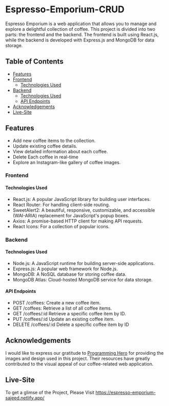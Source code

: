 # Espresso-Emporium-CRUD 
Espresso Emporium is a web application that allows you to manage and explore a delightful collection of coffee. This project is divided into two parts: the frontend and the backend. The frontend is built using React.js, while the backend is developed with Express.js and MongoDB for data storage.
## Table of Contents

- [Features](#features)
- [Frontend](#frontend)
  - [Technologies Used](#technologies-used)
- [Backend](#backend)
  - [Technologies Used](#technologies-used)
  - [API Endpoints](#api-endpoints)
- [Acknowledgements](#acknowledgements)
- [Live-Site](#live-site)

## Features

- Add new coffee items to the collection.
- Update existing coffee details.
- View detailed information about each coffee.
- Delete Each coffee in real-time
- Explore an Instagram-like gallery of coffee images.

### Frontend
#### Technologies Used

- React.js: A popular JavaScript library for building user interfaces.
- React Router: For handling client-side routing.
- SweetAlert2: A beautiful, responsive, customizable, and accessible (WAI-ARIA) replacement for JavaScript's popup boxes.
- Axios: A promise-based HTTP client for making API requests.
- React Icons: For a collection of popular icons.

### Backend
#### Technologies Used

- Node.js: A JavaScript runtime for building server-side applications.
- Express.js: A popular web framework for Node.js.
- MongoDB: A NoSQL database for storing coffee data.
- MongoDB Atlas: Cloud-hosted MongoDB service for data storage.

#### API Endpoints

- POST /coffees: Create a new coffee item.
- GET /coffees: Retrieve a list of all coffee items.
- GET /coffees/:id Retrieve a specific coffee item by ID.
- PUT /coffees/:id Update an existing coffee item.
- DELETE /coffees/:id Delete a specific coffee item by ID

## Acknowledgements

I would like to express our gratitude to [Programming Hero](https://www.programming-hero.com/) for providing the images and design used in this project. Their resources have greatly contributed to the visual appeal of our coffee-related web application.

## Live-Site
To get a glimse of the Project, Please Visit https://espresso-emporium-sajeed.netlify.app/
